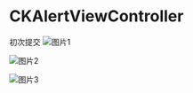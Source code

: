 # CKAlertViewController
初次提交
![图片1](http://ww2.sinaimg.cn/large/65e4f1e6gw1f7l3xhdxy5j20b40jqgm5.jpg)

![图片2](http://ww4.sinaimg.cn/large/65e4f1e6gw1f7l3xi0ezfj20b40jqq3i.jpg)

![图片3](http://ww2.sinaimg.cn/large/65e4f1e6gw1f7l3xhdxy5j20b40jqgm5.jpg)
